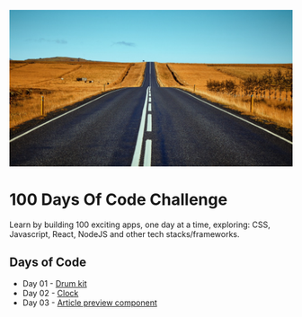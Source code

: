 ![](assets/road.jpeg)

# 100 Days Of Code Challenge

Learn by building 100 exciting apps, one day at a time, exploring: CSS, Javascript, React, NodeJS and other tech stacks/frameworks.

## Days of Code

- Day 01 - [Drum kit](https://100-days-of-code-day-01.netlify.app/)
- Day 02 - [Clock](https://100-days-of-code-day-02.netlify.app/)
- Day 03 - [Article preview component](https://100-days-of-code-day-03.netlify.app/)